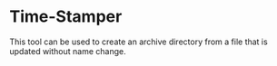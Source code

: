 # Time-Stamper
This tool can be used to create an archive directory from a file that is updated without name change. 
